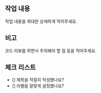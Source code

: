 ## 작업 내용

작업 내용을 최대한 상세하게 적어주세요.

## 비고

코드 리뷰를 하면서 주의해야 할 점 등을 적어주세요.

## 체크 리스트

- [] 제목을 적절히 작성했나요?
- [] 라벨을 알맞게 설정했나요?

